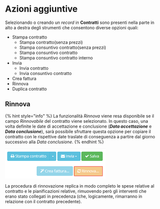 # Azioni aggiuntive

Selezionando o creando un _record_ in **Contratti** sono presenti nella parte in alto a destra degli strumenti che consentono diverse opzioni quali:

* Stampa contratto
  * Stampa contratto(senza prezzi)
  * Stampa consuntivo contratto(senza prezzi)
  * Stampa consuntivo contratto
  * Stampa consuntivo contratto interno
* Invia
  * Invia contratto
  * Invia consuntivo contratto
* Crea fattura
* Rinnova
* Duplica contratto

## Rinnova

{% hint style="info" %}
La funzionalità _Rinnova_ viene resa disponibile se il campo _Rinnovabile_ del contratto viene selezionato. In questo caso, una volta definite le date di accettazione e conclusione (_**Data accettazione**_ e _**Data conclusione**_), sarà possibile sfruttare questa opzione per copiare il contratto con le rispettive date traslate di conseguenza a partire dal giorno successivo alla _Data conclusione_.
{% endhint %}

![](../../../.gitbook/assets/Rinnova.PNG)

La procedura di rinnovazione replica in modo completo le spese relative al contratto e le pianificazioni relative, rimuovendo però gli interventi che erano stato collegati in precedenza (che, logicamente, rimarranno in relazione con il contratto precedente).
